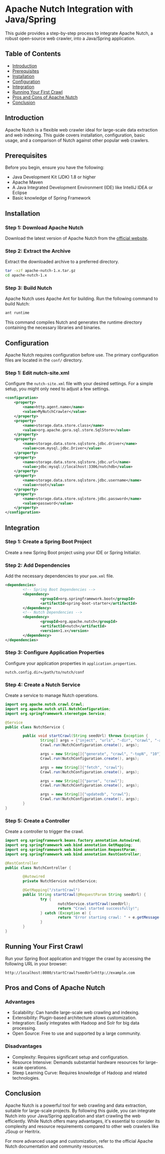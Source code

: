 # Apache Nutch Integration with Java/Spring

This guide provides a step-by-step process to integrate Apache Nutch, a robust open-source web crawler, into a Java/Spring application. 

## Table of Contents

- [Introduction](#introduction)
- [Prerequisites](#prerequisites)
- [Installation](#installation)
- [Configuration](#configuration)
- [Integration](#integration)
- [Running Your First Crawl](#running-your-first-crawl)
- [Pros and Cons of Apache Nutch](#pros-and-cons-of-apache-nutch)
- [Conclusion](#conclusion)

## Introduction

Apache Nutch is a flexible web crawler ideal for large-scale data extraction and web indexing. This guide covers installation, configuration, basic usage, and a comparison of Nutch against other popular web crawlers.

## Prerequisites

Before you begin, ensure you have the following:

- Java Development Kit (JDK) 1.8 or higher
- Apache Maven
- A Java Integrated Development Environment (IDE) like IntelliJ IDEA or Eclipse
- Basic knowledge of Spring Framework

## Installation

### Step 1: Download Apache Nutch

Download the latest version of Apache Nutch from the [official website](https://nutch.apache.org/downloads.html).

### Step 2: Extract the Archive

Extract the downloaded archive to a preferred directory.

```sh
tar -xzf apache-nutch-1.x.tar.gz
cd apache-nutch-1.x
```

### Step 3: Build Nutch

Apache Nutch uses Apache Ant for building. Run the following command to build Nutch:

```sh
ant runtime
```

This command compiles Nutch and generates the runtime directory containing the necessary libraries and binaries.

## Configuration

Apache Nutch requires configuration before use. The primary configuration files are located in the `conf/` directory.

### Step 1: Edit nutch-site.xml

Configure the `nutch-site.xml` file with your desired settings. For a simple setup, you might only need to adjust a few settings.

```xml
<configuration>
    <property>
        <name>http.agent.name</name>
        <value>MyNutchCrawler</value>
    </property>
    <property>
        <name>storage.data.store.class</name>
        <value>org.apache.gora.sql.store.SqlStore</value>
    </property>
    <property>
        <name>storage.data.store.sqlstore.jdbc.driver</name>
        <value>com.mysql.jdbc.Driver</value>
    </property>
    <property>
        <name>storage.data.store.sqlstore.jdbc.url</name>
        <value>jdbc:mysql://localhost:3306/nutchdb</value>
    </property>
    <property>
        <name>storage.data.store.sqlstore.jdbc.username</name>
        <value>root</value>
    </property>
    <property>
        <name>storage.data.store.sqlstore.jdbc.password</name>
        <value>password</value>
    </property>
</configuration>
```

## Integration

### Step 1: Create a Spring Boot Project

Create a new Spring Boot project using your IDE or Spring Initializr.

### Step 2: Add Dependencies

Add the necessary dependencies to your `pom.xml` file.

```xml
<dependencies>
        <!-- Spring Boot Dependencies -->
        <dependency>
                <groupId>org.springframework.boot</groupId>
                <artifactId>spring-boot-starter</artifactId>
        </dependency>
        <!-- Nutch Dependencies -->
        <dependency>
                <groupId>org.apache.nutch</groupId>
                <artifactId>nutch</artifactId>
                <version>1.x</version>
        </dependency>
</dependencies>
```

### Step 3: Configure Application Properties

Configure your application properties in `application.properties`.

```properties
nutch.config.dir=/path/to/nutch/conf
```

### Step 4: Create a Nutch Service

Create a service to manage Nutch operations.

```java
import org.apache.nutch.crawl.Crawl;
import org.apache.nutch.util.NutchConfiguration;
import org.springframework.stereotype.Service;

@Service
public class NutchService {

        public void startCrawl(String seedUrl) throws Exception {
                String[] args = {"inject", "urls", "-dir", "crawl", "-add"};
                Crawl.run(NutchConfiguration.create(), args);

                args = new String[]{"generate", "crawl", "-topN", "10"};
                Crawl.run(NutchConfiguration.create(), args);

                args = new String[]{"fetch", "crawl"};
                Crawl.run(NutchConfiguration.create(), args);

                args = new String[]{"parse", "crawl"};
                Crawl.run(NutchConfiguration.create(), args);

                args = new String[]{"updatedb", "crawl"};
                Crawl.run(NutchConfiguration.create(), args);
        }
}
```

### Step 5: Create a Controller

Create a controller to trigger the crawl.

```java
import org.springframework.beans.factory.annotation.Autowired;
import org.springframework.web.bind.annotation.GetMapping;
import org.springframework.web.bind.annotation.RequestParam;
import org.springframework.web.bind.annotation.RestController;

@RestController
public class NutchController {

        @Autowired
        private NutchService nutchService;

        @GetMapping("/startCrawl")
        public String startCrawl(@RequestParam String seedUrl) {
                try {
                        nutchService.startCrawl(seedUrl);
                        return "Crawl started successfully!";
                } catch (Exception e) {
                        return "Error starting crawl: " + e.getMessage();
                }
        }
}
```

## Running Your First Crawl

Run your Spring Boot application and trigger the crawl by accessing the following URL in your browser:

```http
http://localhost:8080/startCrawl?seedUrl=http://example.com
```

## Pros and Cons of Apache Nutch

### Advantages

- Scalability: Can handle large-scale web crawling and indexing.
- Extensibility: Plugin-based architecture allows customization.
- Integration: Easily integrates with Hadoop and Solr for big data processing.
- Open Source: Free to use and supported by a large community.

### Disadvantages

- Complexity: Requires significant setup and configuration.
- Resource Intensive: Demands substantial hardware resources for large-scale operations.
- Steep Learning Curve: Requires knowledge of Hadoop and related technologies.

## Conclusion

Apache Nutch is a powerful tool for web crawling and data extraction, suitable for large-scale projects. By following this guide, you can integrate Nutch into your Java/Spring application and start crawling the web efficiently. While Nutch offers many advantages, it's essential to consider its complexity and resource requirements compared to other web crawlers like JSoup or Heritrix.

For more advanced usage and customization, refer to the official Apache Nutch documentation and community resources.